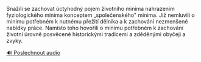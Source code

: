 
Snažili se zachovat úctyhodný pojem životního minima nahrazením fyziologického minima konceptem „společenského" minima. Již nemluvili o minimu potřebném k nutnému přežití dělníka a k zachování nezmenšené nabídky práce. Namísto toho hovořili o minimu potřebném k zachování životní úrovně posvěcené historickými tradicemi a zděděnými obyčeji a zvyky.

[🔊 Poslechnout audio](/data/7-paragraphs/audio/chapter_108/para_004-Snaili-se-zachovat-ctyhodn-pojem-ivotnho-mini.mp3)
